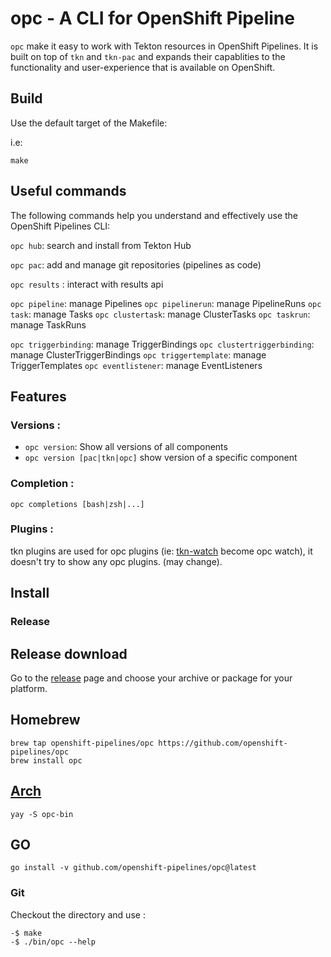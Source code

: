 # opc - A CLI for OpenShift Pipeline

`opc` make it easy to work with Tekton resources in OpenShift Pipelines. It is built on top of `tkn` and `tkn-pac` and expands their capablities to the functionality and user-experience that is available on OpenShift. 

## Build

Use the default target of the Makefile:

i.e:

`make`

## Useful commands

The following commands help you understand and effectively use the OpenShift Pipelines CLI:

`opc hub`: search and install from Tekton Hub

`opc pac`: add and manage git repositories (pipelines as code)

`opc results` : interact with results api

`opc pipeline`: manage Pipelines
`opc pipelinerun`: manage PipelineRuns
`opc task`: manage Tasks
`opc clustertask`: manage ClusterTasks
`opc taskrun`: manage TaskRuns

`opc triggerbinding`: manage TriggerBindings
`opc clustertriggerbinding`: manage ClusterTriggerBindings
`opc triggertemplate`: manage TriggerTemplates
`opc eventlistener`: manage EventListeners

## Features

### Versions :

- `opc version`: Show all versions of all components
- `opc version [pac|tkn|opc]` show version of a specific component

### Completion :

`opc completions [bash|zsh|...]`

### Plugins :

tkn plugins are used for opc plugins (ie: [tkn-watch](https://github.com/chmouel/tkn-watch/) become opc watch), it doesn't try to show any opc plugins. (may change).

## Install

### Release

## Release download

Go to the [release](https://github.com/openshift-pipelines/opc/releases) page and choose your archive or package for your platform.

## Homebrew

```shell
brew tap openshift-pipelines/opc https://github.com/openshift-pipelines/opc
brew install opc
```

## [Arch](https://aur.archlinux.org/packages/opc-bin)

```shell
yay -S opc-bin
```

## GO

```shell
go install -v github.com/openshift-pipelines/opc@latest
```

### Git

Checkout the directory and use :

```shell
-$ make
-$ ./bin/opc --help
```



